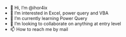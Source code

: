 - 👋 Hi, I’m @ihor4ix
- 👀 I’m interested in Excel, power query and VBA
- 🌱 I’m currently learning Power Query
- 💞️ I’m looking to collaborate on anything at entry level
- 📫 How to reach me by mail

<!---
ihor4ix/ihor4ix is a ✨ special ✨ repository because its `README.md` (this file) appears on your GitHub profile.
You can click the Preview link to take a look at your changes.
--->
